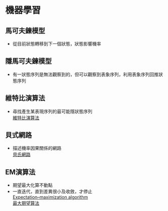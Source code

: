 # 機器學習
## 馬可夫鍊模型
- 從目前狀態轉移到下一個狀態，狀態影響機率
## 隱馬可夫鍊模型
- 有一狀態序列是無法觀察到的，但可以觀察到表象序列，利用表象序列回推狀態序列
## 維特比演算法
- 尋找產生某表現序列的最可能隱狀態序列\
[維特比演算法](https://zh.wikipedia.org/wiki/%E7%BB%B4%E7%89%B9%E6%AF%94%E7%AE%97%E6%B3%95)
## 貝式網路
- 描述機率因果關係的網路\
[貝氏網路](https://zh.wikipedia.org/wiki/%E8%B2%9D%E6%B0%8F%E7%B6%B2%E8%B7%AF)
## EM演算法
- 期望最大化算不動點
- 一直迭代，直到差異很小及收斂，才停止\
[Expectation–maximization algorithm](https://en.wikipedia.org/wiki/Expectation%E2%80%93maximization_algorithm?fbclid=IwAR0NzpZR4cdyrqGzYMYD-edGC5hFuypAjHVQe1lXXzYTosM_i5pAAUwivW0)\
[最大期望算法](https://zh.wikipedia.org/zh-tw/%E6%9C%80%E5%A4%A7%E6%9C%9F%E6%9C%9B%E7%AE%97%E6%B3%95?fbclid=IwAR2omHhXnEJAYJVoj63x0UC-ZuLmJCvxHaJ-Dwv3--x0lQGgdqQPDmNGGp8)
